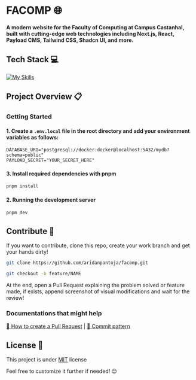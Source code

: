 <h1>FACOMP 🌐</h1> 

<p>
    <b>A modern website for the Faculty of Computing at Campus Castanhal, built with cutting-edge web technologies including Next.js, React, Payload CMS, Tailwind CSS, Shadcn UI, and more.</b>
</p>

<h2 id="tech-stack">Tech Stack 💻</h2>

[![My Skills](https://skillicons.dev/icons?i=nodejs,react,nextjs,ts,tailwind,docker)](https://skillicons.dev)

<h2 id="project-overview">Project Overview 📋</h2>

### Getting Started

#### 1. Create a `.env.local` file in the root directory and add your environment variables as follows:

```env
DATABASE_URI="postgresql://docker:docker@localhost:5432/mydb?schema=public"
PAYLOAD_SECRET="YOUR_SECRET_HERE"
```

#### 3. Install required dependencies with pnpm

```bash
pnpm install
```

#### 2. Running the development server

```bash
pnpm dev
```

<h2 id="contribute">Contribute 🚀</h2>

If you want to contribute, clone this repo, create your work branch and get your hands dirty!

```bash
git clone https://github.com/aridanpantoja/facomp.git
```

```bash
git checkout -b feature/NAME
```

At the end, open a Pull Request explaining the problem solved or feature made, if exists, append screenshot of visual modifications and wait for the review!

### Documentations that might help

[📝 How to create a Pull Request](https://www.atlassian.com/br/git/tutorials/making-a-pull-request) |
[💾 Commit pattern](https://gist.github.com/joshbuchea/6f47e86d2510bce28f8e7f42ae84c716)

<h2 id="license">License 📃 </h2>

This project is under [MIT](./LICENSE) license

Feel free to customize it further if needed! 😊
